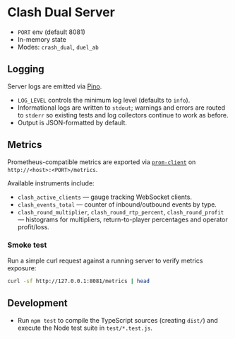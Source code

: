 # Clash Dual Server

- `PORT` env (default 8081)
- In-memory state
- Modes: `crash_dual`, `duel_ab`

## Logging

Server logs are emitted via [Pino](https://getpino.io/).

- `LOG_LEVEL` controls the minimum log level (defaults to `info`).
- Informational logs are written to `stdout`; warnings and errors are routed to `stderr` so existing tests and log collectors continue to work as before.
- Output is JSON-formatted by default.

## Metrics

Prometheus-compatible metrics are exported via [`prom-client`](https://github.com/siimon/prom-client) on `http://<host>:<PORT>/metrics`.

Available instruments include:

- `clash_active_clients` &mdash; gauge tracking WebSocket clients.
- `clash_events_total` &mdash; counter of inbound/outbound events by type.
- `clash_round_multiplier`, `clash_round_rtp_percent`, `clash_round_profit` &mdash; histograms for multipliers, return-to-player percentages and operator profit/loss.

### Smoke test

Run a simple curl request against a running server to verify metrics exposure:

```bash
curl -sf http://127.0.0.1:8081/metrics | head
```

## Development

- Run `npm test` to compile the TypeScript sources (creating `dist/`) and execute the Node test suite in `test/*.test.js`.
